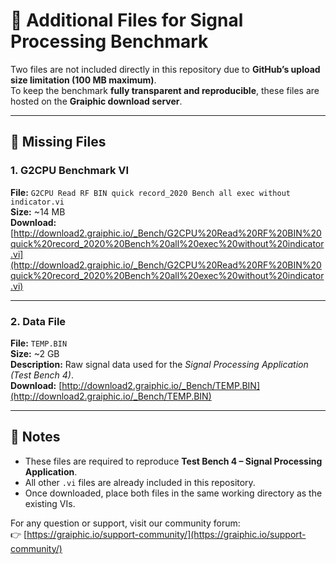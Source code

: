 # 📁 Additional Files for Signal Processing Benchmark

Two files are not included directly in this repository due to **GitHub’s upload size limitation (100 MB maximum)**.  
To keep the benchmark **fully transparent and reproducible**, these files are hosted on the **Graiphic download server**.

---

## 🔧 Missing Files

### 1. G2CPU Benchmark VI  
**File:** `G2CPU Read RF BIN quick record_2020 Bench all exec without indicator.vi`  
**Size:** ~14 MB  
**Download:** [http://download2.graiphic.io/_Bench/G2CPU%20Read%20RF%20BIN%20quick%20record_2020%20Bench%20all%20exec%20without%20indicator.vi](http://download2.graiphic.io/_Bench/G2CPU%20Read%20RF%20BIN%20quick%20record_2020%20Bench%20all%20exec%20without%20indicator.vi)

---

### 2. Data File  
**File:** `TEMP.BIN`  
**Size:** ~2 GB  
**Description:** Raw signal data used for the *Signal Processing Application (Test Bench 4)*.  
**Download:** [http://download2.graiphic.io/_Bench/TEMP.BIN](http://download2.graiphic.io/_Bench/TEMP.BIN)

---

## 🧠 Notes
- These files are required to reproduce **Test Bench 4 – Signal Processing Application**.  
- All other `.vi` files are already included in this repository.  
- Once downloaded, place both files in the same working directory as the existing VIs.

For any question or support, visit our community forum:  
👉 [https://graiphic.io/support-community/](https://graiphic.io/support-community/)

